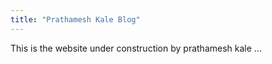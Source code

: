 ```yaml
---
title: "Prathamesh Kale Blog"
---
```


This is the website under construction by prathamesh kale ...
